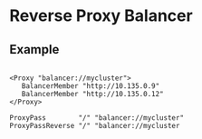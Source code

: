 # Reverse Proxy Balancer 

## Example 

```

<Proxy "balancer://mycluster">
   BalancerMember "http://10.135.0.9"
   BalancerMember "http://10.135.0.12"
</Proxy>

ProxyPass        "/" "balancer://mycluster"
ProxyPassReverse "/" "balancer://mycluster

```
